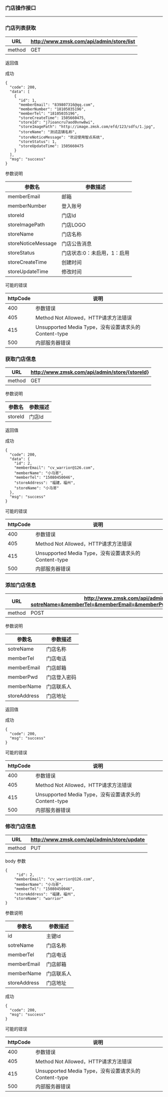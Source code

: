 ### 门店操作接口 ###
----

### 门店列表获取

|URL|http://www.zmsk.com/api/admin/store/list|
|---|---|
|method|GET|


返回值

成功

```
{
  "code": 200,
  "data": [
    {
      "id": 1,
      "memberEmail": "839807316@qq.com",
      "memberNumber": "18105035196",
      "memberTel": "18105035196",
      "storeCreateTime": 1505660475,
      "storeId": "j7ioancru7aod0vnw8wi",
      "storeImagePath": "http://image.zmsk.com/efd/123/sdfs/1.jpg",
      "storeName": "测试店铺名称",
      "storeNoticeMessage": "欢迎使用智点系统",
      "storeStatus": 1,
      "storeUpdateTime": 1505660475
    }
  ],
  "msg": "success"
}
```

参数说明

|参数名|参数描述|
|---|--|
|memberEmail|邮箱|
|memberNumber|登入账号|
|storeId|门店Id|
|storeImagePath|门店LOGO|
|storeName|门店名称|
|storeNoticeMessage|门店公告消息|
|storeStatus|门店状态:0：未启用，1：启用|
|storeCreateTime|创建时间|
|storeUpdateTime|修改时间|


可能的错误

|httpCode|说明|
|---|---|
|400|参数错误|
|405|Method Not Allowed，HTTP请求方法错误|
|415|Unsupported Media Type，没有设置请求头的Content-type|
|500|内部服务器错误|

### 获取门店信息

|URL|http://www.zmsk.com/api/admin/store/{storeId}|
|---|---|
|method|GET|

参数说明

|参数名|参数描述|
|---|--|
|storeId|门店Id|


返回值

成功

```
{
  "code": 200,
  "data": {
    "id": 2,
    "memberEmail": "cv_warrior@126.com",
    "memberName": "小马哥",
    "memberTel": "15080450046",
    "storeAddress": "福建，福州",
    "storeName": "小马哥"
  },
  "msg": "success"
}
```

可能的错误

|httpCode|说明|
|---|---|
|400|参数错误|
|405|Method Not Allowed，HTTP请求方法错误|
|415|Unsupported Media Type，没有设置请求头的Content-type|
|500|内部服务器错误|


### 添加门店信息

|URL|http://www.zmsk.com/api/admin/store/create?sotreName=&memberTel=&memberEmail=&memberPwd=&memberName=&storeAddress=|
|---|---|
|method|POST|


参数说明

|参数名|参数描述|
|---|--|
|sotreName|门店名称|
|memberTel|门店电话|
|memberEmail|门店邮箱|
|memberPwd|门店登入密码|
|memberName|门店联系人|
|storeAddress|门店地址|


返回值

成功

```
{
  "code": 200,
  "msg": "success"
}
```


可能的错误

|httpCode|说明|
|---|---|
|400|参数错误|
|405|Method Not Allowed，HTTP请求方法错误|
|415|Unsupported Media Type，没有设置请求头的Content-type|
|500|内部服务器错误|

### 修改门店信息

|URL|http://www.zmsk.com/api/admin/store/update|
|---|---|
|method|PUT|

body 参数

```
{
     "id": 2,
    "memberEmail": "cv_warrior@126.com",
    "memberName": "小马哥",
    "memberTel": "15080450046",
    "storeAddress": "福建，福州",
    "storeName": "warrior"
}
```

参数说明

|参数名|参数描述|
|---|--|
|id|主键Id|
|sotreName|门店名称|
|memberTel|门店电话|
|memberEmail|门店邮箱|
|memberName|门店联系人|
|storeAddress|门店地址|

成功

```
{
  "code": 200,
  "msg": "success"
}
```


可能的错误

|httpCode|说明|
|---|---|
|400|参数错误|
|405|Method Not Allowed，HTTP请求方法错误|
|415|Unsupported Media Type，没有设置请求头的Content-type|
|500|内部服务器错误|


